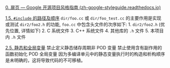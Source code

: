 
[0. 扉页 — Google 开源项目风格指南 (zh-google-styleguide.readthedocs.io)](https://zh-google-styleguide.readthedocs.io/en/latest/google-cpp-styleguide/)

[1.5. ` #include ` 的路径及顺序]( https://zh-google-styleguide.readthedocs.io/en/latest/google-cpp-styleguide/headers/#include )
	`dir/foo.cc` 或 `dir/foo_test.cc` 的主要作用是实现或测试 `dir2/foo2.h` 的功能, `foo.cc` 中包含头文件的次序如下:
		1. `dir2/foo2.h` (优先位置, 详情如下)
		2. C 系统文件
		3. C++ 系统文件
		4. 其他库的 `.h` 文件
		5. 本项目内 `.h` 文件

[2.5. 静态和全局变量](https://zh-google-styleguide.readthedocs.io/en/latest/google-cpp-styleguide/scoping/#section-6)
	禁止定义静态储存周期非 POD 变量
	禁止使用含有副作用的函数初始化 POD 全局变量
		因为多编译单元中的静态变量执行时的构造和析构顺序是未明确的，这将导致代码的不可移植。

